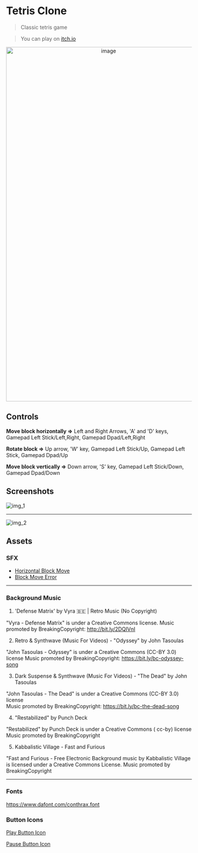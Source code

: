 # Tetris Clone

> Classic tetris game

> You can play on [itch.io](https://mustafahtp.itch.io/tetrisclone)
<p align="center">
    <img src="docs/gameplay.gif" alt="image" width = 540 height = 960>
</p>

## Controls

**Move block horizontally =>** Left and Right Arrows, 'A' and 'D' keys, Gamepad Left Stick/Left,Right, Gamepad Dpad/Left,Right

**Rotate block =>** Up arrow, 'W' key, Gamepad Left Stick/Up, Gamepad Left Stick, Gamepad Dpad/Up

**Move block vertically =>** Down arrow, 'S' key, Gamepad Left Stick/Down, Gamepad Dpad/Down

## Screenshots

![img_1](docs/ss_1.png)

---
![img_2](docs/ss_2.png)

## Assets

### SFX

* [Horizontal Block Move](https://freesound.org/people/Mellau/sounds/506054/)
* [Block Move Error](https://freesound.org/people/obrymec/sounds/580830/)

---

### Background Music

1. 'Defense Matrix' by Vyra 🇧🇪 | Retro Music (No Copyright)

"Vyra - Defense Matrix" is under a Creative Commons license.
Music promoted by BreakingCopyright: http://bit.ly/2DQIVnI

2. Retro & Synthwave (Music For Videos) - "Odyssey" by John Tasoulas

"John Tasoulas - Odyssey" is under a Creative Commons (CC-BY 3.0) license
Music promoted by BreakingCopyright: https://bit.ly/bc-odyssey-song

3. Dark Suspense & Synthwave (Music For Videos) - "The Dead" by John Tasoulas

"John Tasoulas - The Dead" is under a Creative Commons (CC-BY 3.0) license  
Music promoted by BreakingCopyright: https://bit.ly/bc-the-dead-song

4. "Restabilized" by Punch Deck

"Restabilized" by Punch Deck is under a Creative Commons ( cc-by) license
Music promoted by BreakingCopyright

5. Kabbalistic Village - Fast and Furious

"Fast and Furious - Free Electronic Background music by Kabbalistic Village is licensed under a  Creative Commons License.
Music promoted by BreakingCopyright

---

### Fonts

https://www.dafont.com/conthrax.font

### Button Icons

[Play Button Icon](https://www.flaticon.com/free-icons/play-button)

[Pause Button Icon](https://www.flaticon.com/free-icons/pause)
